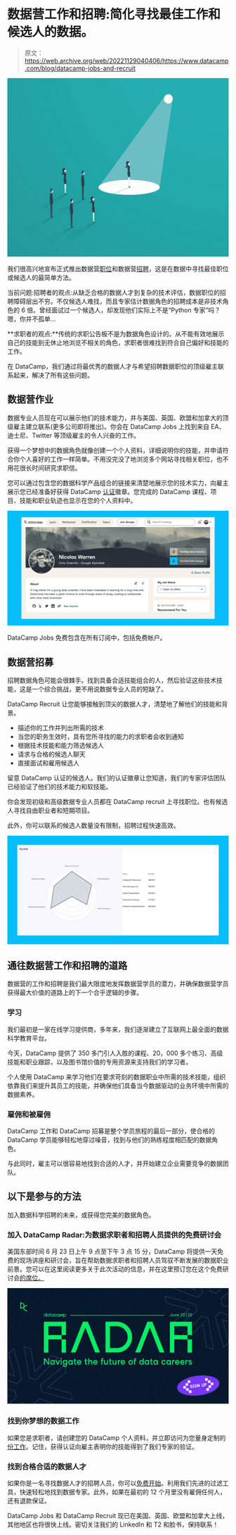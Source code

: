 # 数据营工作和招聘:简化寻找最佳工作和候选人的数据。

> 原文：<https://web.archive.org/web/20221129040406/https://www.datacamp.com/blog/datacamp-jobs-and-recruit>

![Recruitment Online](img/148d6370db433897d774420c5fcb5ea8.png)

我们很高兴地宣布正式推出数据营[职位](https://web.archive.org/web/20220702203637/https://www.datacamp.com/data-jobs)和数据营[招聘](https://web.archive.org/web/20220702203637/https://www.datacamp.com/pricing?tab=recruit)，这是在数据中寻找最佳职位或候选人的最简单方法。

当前问题:招聘者的观点:从缺乏合格的数据人才到复杂的技术评估，数据职位的招聘障碍层出不穷。不仅候选人难找，而且专家估计数据角色的招聘成本是非技术角色的 6 倍。曾经面试过一个候选人，却发现他们实际上不是“Python 专家”吗？嗯，你并不孤单…

**求职者的观点:**传统的求职公告板不是为数据角色设计的。从不能有效地展示自己的技能到无休止地浏览不相关的角色，求职者很难找到符合自己偏好和技能的工作。

在 DataCamp，我们通过将最优秀的数据人才与希望招聘数据职位的顶级雇主联系起来，解决了所有这些问题。

## 数据营作业

数据专业人员现在可以展示他们的技术能力，并与美国、英国、欧盟和加拿大的顶级雇主建立联系(更多公司即将推出)。你会在 DataCamp Jobs 上找到来自 EA、迪士尼、Twitter 等顶级雇主的令人兴奋的工作。

获得一个梦想中的数据角色就像创建一个个人资料，详细说明你的技能，并申请符合你个人喜好的工作一样简单。不用没完没了地浏览多个网站寻找相关职位，也不用花很长时间研究求职信。

您可以通过包含您的数据科学产品组合的链接来清楚地展示您的技术实力，向雇主展示您已经准备好获得 DataCamp [认证](https://web.archive.org/web/20220702203637/https://www.datacamp.com/certification)徽章。您完成的 DataCamp 课程、项目、技能和职业轨迹也显示在您的个人资料中。

![DataCamp Jobs Profile](img/a33ea3947811ddc5a4a3a73b77cedf69.png)

DataCamp Jobs 免费包含在所有订阅中，包括免费帐户。

## 数据营招募

招聘数据角色可能会很棘手。找到具备合适技能组合的人，然后验证这些技术技能，这是一个综合挑战，更不用说数据专业人员的短缺了。

DataCamp Recruit 让您能够接触到顶尖的数据人才，清楚地了解他们的技能和背景。

*   描述你的工作并列出所需的技术
*   当您的职务生效时，具有您所寻找的能力的求职者会收到通知
*   根据技术技能和能力筛选候选人
*   请求与合格的候选人聊天
*   直接面试和雇用候选人

留意 DataCamp 认证的候选人。我们的认证徽章让您知道，我们的专家评估团队已经验证了他们的技术能力和软技能。

你会发现初级和高级数据专业人员都在 DataCamp recruit 上寻找职位。也有候选人寻找自由职业者和短期项目。

此外，你可以联系的候选人数量没有限制，招聘过程快速高效。

![DataCamp Jobs Skills Summary Screenshot](img/08fc8ee8dcce6cca2efb377b30fe2c4c.png)

## 通往数据营工作和招聘的道路

数据营的工作和招聘是我们最大限度地发挥数据营学员的潜力，并确保数据营学员获得最大价值的道路上的下一个合乎逻辑的步骤。

### 学习

我们最初是一家在线学习提供商，多年来，我们逐渐建立了互联网上最全面的数据科学教育平台。

今天，DataCamp 提供了 350 多门引人入胜的课程、20，000 多个练习、高级技能和职业跟踪，以及图书馆价值的专用资源来支持我们的学习者。

个人使用 DataCamp 来学习他们在要求苛刻的数据职业中所需的技术技能，组织依靠我们来提升其员工的技能，并确保他们具备当今数据驱动的业务环境中所需的数据素养。

### 雇佣和被雇佣

DataCamp 工作和 DataCamp 招募是整个学员旅程的最后一部分，使合格的 DataCamp 学员能够轻松地穿过噪音，找到与他们的熟练程度相匹配的数据角色。

与此同时，雇主可以很容易地找到合适的人才，并开始建立企业需要竞争的数据团队。

## 以下是参与的方法

加入数据科学招聘的未来，或获得您完美的数据角色。

### 加入 DataCamp Radar:为数据求职者和招聘人员提供的免费研讨会

美国东部时间 6 月 23 日上午 9 点至下午 3 点 15 分，DataCamp 将提供一天免费的现场讲座和研讨会，旨在帮助数据求职者和招聘人员驾驭不断发展的数据职业前景。您可以在这里阅读更多关于此次活动的信息，并在这里预订您在这个免费研讨会[的席位。](https://web.archive.org/web/20220702203637/https://events.datacamp.com/register/)

[![DataCamp Radar Event Logo](img/65f5669e2ace4fe84c6a6f6a4dc4ee51.png)](https://web.archive.org/web/20220702203637/https://events.datacamp.com/register/)

### 找到你梦想的数据工作

如果您是求职者，请创建您的 DataCamp 个人资料，并立即访问为您量身定制的[份工作](https://web.archive.org/web/20220702203637/http://datacamp.com/data-jobs)。记住，获得认证向雇主表明你的技能得到了我们专家的验证。

### 找到合格合适的数据人才

如果你是一名寻找数据人才的招聘人员，你可以[免费开始](https://web.archive.org/web/20220702203637/https://www.datacamp.com/pricing?tab=recruit)。利用我们先进的过滤工具，快速轻松地找到数据专家。此外，如果在最初的 12 个月里没有雇佣任何人，还有退款保证。

DataCamp Jobs 和 DataCamp Recruit 现已在美国、英国、欧盟和加拿大上线，其他地区也将很快上线。密切关注我们的 LinkedIn 和 T2 和脸书，保持联系！